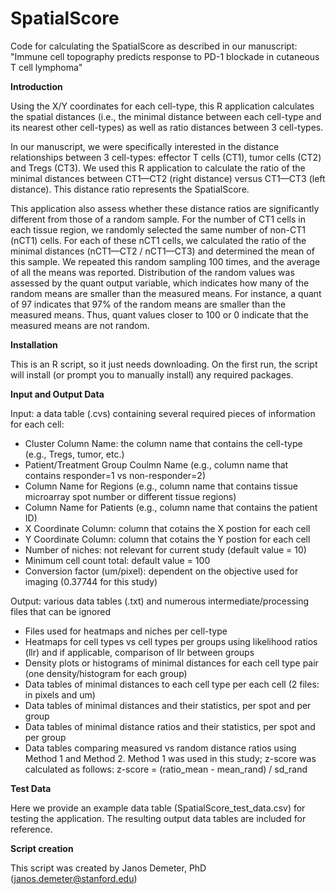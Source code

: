 # SpatialScore
Code for calculating the SpatialScore as described in our manuscript: "Immune cell topography predicts response to PD-1 blockade in cutaneous T cell lymphoma"


**Introduction**

Using the X/Y coordinates for each cell-type, this R application calculates the spatial distances (i.e., the minimal distance between each cell-type and its nearest other cell-types) as well as ratio distances between 3 cell-types.

In our manuscript, we were specifically interested in the distance relationships between 3 cell-types: effector T cells (CT1), tumor cells (CT2) and Tregs (CT3). We used this R application to calculate the ratio of the minimal distances between CT1—CT2 (right distance) versus CT1—CT3 (left distance). This distance ratio represents the SpatialScore.

This application also assess whether these distance ratios are significantly different from those of a random sample. For the number of CT1 cells in each tissue region, we randomly selected the same number of non-CT1 (nCT1) cells. For each of these nCT1 cells, we calculated the ratio of the minimal distances (nCT1—CT2 / nCT1—CT3) and determined the mean of this sample. We repeated this random sampling 100 times, and the average of all the means was reported. Distribution of the random values was assessed by the quant output variable, which indicates how many of the random means are smaller than the measured means. For instance, a quant of 97 indicates that 97% of the random means are smaller than the measured means. Thus, quant values closer to 100 or 0 indicate that the measured means are not random.


**Installation**

This is an R script, so it just needs downloading. On the first run, the script will install (or prompt you to manually install) any required packages. 


**Input and Output Data**

Input: a data table (.cvs) containing several required pieces of information for each cell:

  - Cluster Column Name: the column name that contains the cell-type (e.g., Tregs, tumor, etc.)
  - Patient/Treatment Group Coulmn Name (e.g., column name that contains responder=1 vs non-responder=2)
  - Column Name for Regions (e.g., column name that contains tissue microarray spot number or different tissue regions)
  - Column Name for Patients (e.g., column name that contains the patient ID)
  - X Coordinate Column: column that cotains the X postion for each cell
  - Y Coordinate Column: column that cotains the Y postion for each cell
  - Number of niches: not relevant for current study (default value = 10)
  - Minimum cell count total: default value = 100
  - Conversion factor (um/pixel): dependent on the objective used for imaging (0.37744 for this study) 

Output: various data tables (.txt) and numerous intermediate/processing files that can be ignored

  - Files used for heatmaps and niches per cell-type
  - Heatmaps for cell types vs cell types per groups using likelihood ratios (llr) and if applicable, comparison of llr between groups
  - Density plots or histograms of minimal distances for each cell type pair (one density/histogram for each group)
  - Data tables of minimal distances to each cell type per each cell (2 files: in pixels and um)
  - Data tables of minimal distances and their statistics, per spot and per group
  - Data tables of minimal distance ratios and their statistics, per spot and per group
  - Data tables comparing measured vs random distance ratios using Method 1 and Method 2. Method 1 was used in this study; z-score was calculated as follows: z-score = (ratio_mean - mean_rand) / sd_rand


**Test Data**

Here we provide an example data table (SpatialScore_test_data.csv) for testing the application. The resulting output data tables are included for reference. 


**Script creation**

This script was created by Janos Demeter, PhD (janos.demeter@stanford.edu)  
